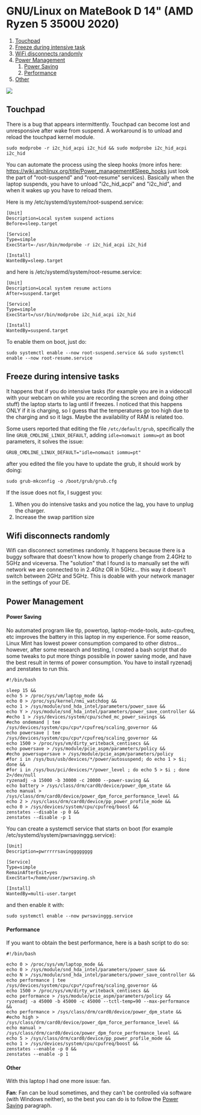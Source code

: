 # GNU/Linux on MateBook D 14" (AMD Ryzen 5 3500U 2020)
1. [Touchpad](#Touchpad)
2. [Freeze during intensive task](#Freeze)
3. [WiFi disconnects randomly](#Wifi_disconnects)
4. [Power Management](#Power_Management)
    1. [Power Saving](#Power_Saving)
    2. [Performance](#Performance)
5. [Other](#Other)

![](https://www.sceltanotebook.it/images/stories/huawei-matebook-d-14-2020/huawei-matebook-d-14-2020.webp)



<a name="Touchpad"></a>
## Touchpad

There is a bug that appears intermittently. Touchpad can become lost and unresponsive after wake from suspend.
A workaround is to unload and reload the touchpad kernel module.
```
sudo modprobe -r i2c_hid_acpi i2c_hid && sudo modprobe i2c_hid_acpi i2c_hid
```

You can automate the process using the sleep hooks (more infos here: https://wiki.archlinux.org/title/Power_management#Sleep_hooks just look the part of "root-suspend" and "root-resume" services). Basically when the laptop suspends, you have to unload "i2c_hid_acpi" and "i2c_hid", and when it wakes up you have to reload them.

Here is my /etc/systemd/system/root-suspend.service:
```
[Unit]
Description=Local system suspend actions
Before=sleep.target

[Service]
Type=simple
ExecStart=-/usr/bin/modprobe -r i2c_hid_acpi i2c_hid

[Install]
WantedBy=sleep.target
```

and here is /etc/systemd/system/root-resume.service:
```
[Unit]
Description=Local system resume actions
After=suspend.target

[Service]
Type=simple
ExecStart=/usr/bin/modprobe i2c_hid_acpi i2c_hid

[Install]
WantedBy=suspend.target
```

To enable them on boot, just do:
```
sudo systemctl enable --now root-suspend.service && sudo systemctl enable --now root-resume.service
```



<a name="Freeze"></a>
## Freeze during intensive tasks
It happens that if you do intensive tasks (for example you are in a videocall with your webcam on while you are recording the screen and doing other stuff) the laptop starts to lag until if freezes. I noticed that this happens ONLY if it is charging, so I guess that the temperatures go too high due to the charging and so it lags. Maybe the availability of RAM is related too.

Some users reported that editing the file ```/etc/default/grub```, specifically the line ```GRUB_CMDLINE_LINUX_DEFAULT```, adding ```idle=nomwait iommu=pt``` as boot parameters, it solves the issue:
```
GRUB_CMDLINE_LINUX_DEFAULT="idle=nomwait iommu=pt"
```
after you edited the file you have to update the grub, it should work by doing:
```
sudo grub-mkconfig -o /boot/grub/grub.cfg
```

If the issue does not fix, I suggest you:
1) When you do intensive tasks and you notice the lag, you have to unplug the charger. 
2) Increase the swap partition size





<a name="Wifi_disconnects"></a>
## Wifi disconnects randomly

Wifi can disconnect sometimes randomly. It happens because there is a buggy software that doesn't know how to properly change from 2.4GHz to 5GHz and viceversa. The "solution" that I found is to manually set the wifi network we are connected to in 2.4Ghz OR in 5GHz... this way it doesn't switch between 2GHz and 5GHz. This is doable with your network manager in the settings of your DE.



<a name="Power_Management"></a>
## Power Management


<a name="Power_Saving"></a>
#### Power Saving

No automated program like tlp, powertop, laptop-mode-tools, auto-cpufreq, etc improves the battery in this laptop in my experience.
For some reason, Linux Mint has lowest power consumption compared to other distros... however, after some research and testing, I created a bash script that do some tweaks to put more things possibile in power saving mode, and have the best result in terms of power consumption. You have to install ryzenadj and zenstates to run this.
```
#!/bin/bash

sleep 15 &&
echo 5 > /proc/sys/vm/laptop_mode &&
echo 0 > /proc/sys/kernel/nmi_watchdog &&
echo 1 > /sys/module/snd_hda_intel/parameters/power_save &&
echo Y > /sys/module/snd_hda_intel/parameters/power_save_controller &&
#echo 1 > /sys/devices/system/cpu/sched_mc_power_savings &&
#echo ondemand | tee /sys/devices/system/cpu/cpu*/cpufreq/scaling_governor &&
echo powersave | tee /sys/devices/system/cpu/cpu*/cpufreq/scaling_governor &&
echo 1500 > /proc/sys/vm/dirty_writeback_centisecs &&
echo powersave > /sys/module/pcie_aspm/parameters/policy &&
#echo powersupersave > /sys/module/pcie_aspm/parameters/policy
#for i in /sys/bus/usb/devices/*/power/autosuspend; do echo 1 > $i; done &&
#for i in /sys/bus/pci/devices/*/power_level ; do echo 5 > $i ; done 2>/dev/null
ryzenadj -a 15000 -b 30000 -c 20000 --power-saving &&
echo battery > /sys/class/drm/card0/device/power_dpm_state &&
echo manual > /sys/class/drm/card0/device/power_dpm_force_performance_level &&
echo 2 > /sys/class/drm/card0/device/pp_power_profile_mode &&
echo 0 > /sys/devices/system/cpu/cpufreq/boost &&
zenstates --disable -p 0 &&
zenstates --disable -p 1
```

You can create a systemctl service that starts on boot (for example /etc/systemd/system/pwrsavinggg.service):
```
[Unit]
Description=pwrrrrrsavingggggggg

[Service]
Type=simple
RemainAfterExit=yes
ExecStart=/home/user/pwrsaving.sh

[Install]
WantedBy=multi-user.target
```

and then enable it with:
```
sudo systemctl enable --now pwrsavinggg.service
```

<a name="Performance"></a>
#### Performance

If you want to obtain the best performance, here is a bash script to do so:
```
#!/bin/bash

echo 0 > /proc/sys/vm/laptop_mode &&
echo 0 > /sys/module/snd_hda_intel/parameters/power_save &&
echo N > /sys/module/snd_hda_intel/parameters/power_save_controller &&
echo performance | tee /sys/devices/system/cpu/cpu*/cpufreq/scaling_governor &&
echo 1500 > /proc/sys/vm/dirty_writeback_centisecs &&
echo performance > /sys/module/pcie_aspm/parameters/policy &&
ryzenadj -a 45000 -b 45000 -c 45000 --tctl-temp=90 --max-performance &&
echo performance > /sys/class/drm/card0/device/power_dpm_state &&
#echo high > /sys/class/drm/card0/device/power_dpm_force_performance_level &&
echo manual > /sys/class/drm/card0/device/power_dpm_force_performance_level &&
echo 5 > /sys/class/drm/card0/device/pp_power_profile_mode &&
echo 1 > /sys/devices/system/cpu/cpufreq/boost &&
zenstates --enable -p 0 &&
zenstates --enable -p 1
```



<a name="Other"></a>
#### Other
With this laptop I had one more issue: fan.

**Fan**:
Fan can be loud sometimes, and they can't be controlled via software (with Windows neither), so the best you can do is to follow the [Power Saving](#Power_Saving) paragraph.
